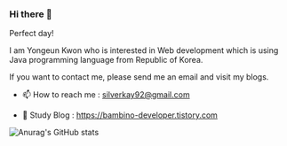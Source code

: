 ### Hi there 👋

Perfect day!

I am Yongeun Kwon who is interested in Web development which is using Java programming language from Republic of Korea.

If you want to contact me, please send me an email and visit my blogs.



- 📫 How to reach me : silverkay92@gmail.com

- 🌱 Study Blog : https://bambino-developer.tistory.com

![Anurag's GitHub stats](https://github-readme-stats.vercel.app/api?username=jenkwon92&show_icons=true&theme=vue)
<!--
**jenkwon92/jenkwon92** is a ✨ _special_ ✨ repository because its `README.md` (this file) appears on your GitHub profile.

Here are some ideas to get you started:


- 📫 How to reach me : silverkay92@gmail.com

- 🌱 Study Blog : https://bambino-developer.tistory.com

- 😄 Daily Blog : https://blog.naver.com/rlooko


-->
